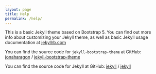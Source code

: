 ```yaml
---
layout: page
title: Help
permalink: /help/
---
```


This is a basic Jekyll theme based on Bootstrap 5. You can find out more info about customizing your Jekyll theme, as well as basic Jekyll usage documentation at [jekyllrb.com](https://jekyllrb.com/)

You can find the source code for `jekyll-bootstrap-theme` at GitHub:
[jonaharagon](https://github.com/jonaharagon) /
[jekyll-bootstrap-theme](https://github.com/jonaharagon/jekyll-bootstrap-theme)

You can find the source code for Jekyll at GitHub:
[jekyll](https://github.com/jekyll) /
[jekyll](https://github.com/jekyll/jekyll)
